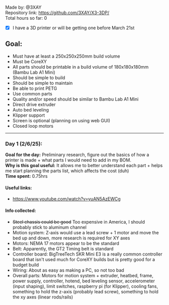Made by: @3XAY <br>
Repository link: https://github.com/3XAY/X3-3DP/ <br>
Total hours so far: 0


* [X] I have a 3D printer or will be getting one before March 21st


## Goal:
- Must have at least a 250x250x250mm build volume
- Must be CoreXY
- All parts should be printable in a build volume of 180x180x180mm (Bambu Lab A1 Mini)
- Should be simple to build
- Should be simple to maintain
- Be able to print PETG
- Use common parts
- Quality and/or speed should be similar to Bambu Lab A1 Mini
- Direct drive extruder
- Auto bed leveling
- Klipper support
- Screen is optional (planning on using web GUI)
- Closed loop motors

***
### Day 1 (2/6/25):
**Goal for the day:** Preliminary research, figure out the basics of how a printer is made + what parts I would need to add in my BOM. <br>
**Why is this goal useful:** It allows me to better understand each part + helps me start planning the parts list, which affects the cost (duh) <br>
**Time spent:** 0.75hrs

#### Useful links:
- https://www.youtube.com/watch?v=yuAN5AzEWCg

#### Info collected:
- ~~Steel chassis could be good~~ Too expensive in America, I should probably stick to aluminum channel
- Motion system: Z-axis would use a lead screw + 1 motor and move the bed up and down, more research is required for XY axes
- Motors: NEMA 17 motors appear to be the standard
- Belt: Apparently, the GT2 Timing belt is standard
- Controller board: BigTreeTech SKR Mini E3 is a really common controller board that isn't used much for CoreXY builds but is pretty good for a budget build
- Wiring: About as easy as making a PC, so not too bad
- Overall parts: Motors for motion system + extruder, heatbed, frame, power supply, controller, hotend, bed leveling sensor, accelerometer (input shaping), limit switches, raspberry pi (for Klipper), cooling fans, something to hold the z-axis (probably lead screw), something to hold the xy axes (linear rods/rails)
